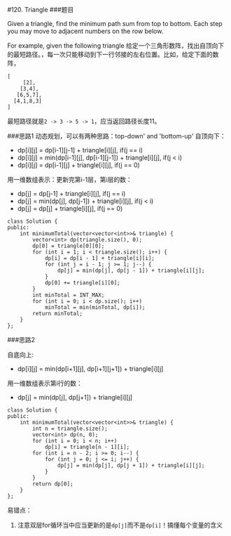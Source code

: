#120. Triangle
###题目

Given a triangle, find the minimum path sum from top to bottom. Each step you may move to adjacent numbers on the row below.

For example, given the following triangle
给定一个三角形数阵，找出自顶向下的最短路径。，每一次只能移动到下一行邻接的左右位置。比如，给定下面的数阵，
```
[
     [2],
    [3,4],
   [6,5,7],
  [4,1,8,3]
]
```
最短路径就是`2 -> 3 -> 5 -> 1`，应当返回路径长度11。

###思路1
动态规划，可以有两种思路：top-down' and 'bottom-up'
自顶向下：
 - dp[i][j] = dp[i-1][j-1] + triangle[i][j], if(j == i)
 - dp[i][j] = min(dp[i-1][j], dp[i-1][j-1]) + triangle[i][j], if(j < i)
 - dp[i][j] = dp[i-1][j] + triangle[i][j], if(j == 0)
 
 用一维数组表示：更新完第i-1层，第i层的数：
 - dp[j] = dp[j-1] + triangle[i][j], if(j == i)
 - dp[j] = min(dp[j], dp[j-1]) + triangle[i][j], if(j < i)
 - dp[j] = dp[j] + triangle[i][j], if(j == 0)
 
```
class Solution {
public:
    int minimumTotal(vector<vector<int>>& triangle) {
        vector<int> dp(triangle.size(), 0);
        dp[0] = triangle[0][0];
        for (int i = 1; i < triangle.size(); i++) {
            dp[i] = dp[i - 1] + triangle[i][i];
            for (int j = i - 1; j >= 1; j--) {
                dp[j] = min(dp[j], dp[j - 1]) + triangle[i][j];
            }
            dp[0] += triangle[i][0];
        }
        int minTotal = INT_MAX;
        for (int i = 0; i < dp.size(); i++)
            minTotal = min(minTotal, dp[i]);
        return minTotal;
    }
};
```


###思路2

自底向上:
 - dp[i][j] = min(dp[i+1][j], dp[i+1][j+1]) + triangle[i][j]
 
 用一维数组表示第i行的数：
  - dp[j] = min(dp[j], dp[j+1]) + triangle[i][j]
 
```
class Solution {
public:
    int minimumTotal(vector<vector<int>>& triangle) {
        int n = triangle.size();
        vector<int> dp(n, 0);
        for (int i = 0; i < n; i++)
            dp[i] = triangle[n - 1][i];
        for (int i = n - 2; i >= 0; i--) {
            for (int j = 0; j <= i; j++) {
                dp[j] = min(dp[j], dp[j + 1]) + triangle[i][j];
            }
        }
        return dp[0];
    }
};
```

易错点：
1. 注意双层for循环当中应当更新的是`dp[j]`而不是`dp[i]`！搞懂每个变量的含义
